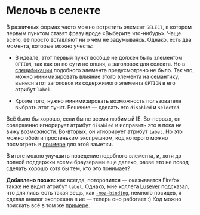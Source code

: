 # Мелочь в селекте

В различных формах часто можно встретить элемент `SELECT`, в котором первым пунктом ставят фразу вроде «Выберите что-нибудь». Чаще всего, её просто вставляют ни о чём не задумываясь. Однако, есть два момента, которые можно учесть:

- В идеале, этот первый пункт вообще не должен быть элементом `OPTION`, так как он по сути не опция, а заголовок для селекта. Но в [спецификации](http://www.w3.org/TR/html401/interact/forms.html#h-17.6) подобного элемента предусмотрено не было. Так что, можно минимизировать влияние этого элемента на семантику, вынеся этот заголовок из содержимого элемента `OPTION` в его атрибут `label`.

- Кроме того, нужно минимизировать возможность пользователя выбрать этот пункт. Решение — сделать его `disabled` и `selected`

Всё было бы хорошо, если бы не всеми любимый IE. Во-первых, он совершенно игнорирует атрибут `disabled` и исправить это я пока не вижу возможности. Во-вторых, он игнорирует атрибут `label`. Но это можно обойти простеньким экспрешном, код которого можно посмотреть в [примере](/demos/select-label.html) для этой заметки.

В итоге можно улучшить поведение подобного элемента, и, хотя до полной поддержки всеми браузерами еще далеко, разве это не повод сделать хорошо хотя бы тем, кто это понимает?

**Добавлено позже:** как всегда, поторопился — оказывается Firefox также не видит атрибут `label`. Однако, мне коллега [Lusever](http://lusever.livejournal.com) подсказал, что для лисы есть такая вещь, как [`-moz-binding`](https://developer.mozilla.org/En/CSS/-moz-binding), немного посидев, я сделал аналог экспрешна в ие — теперь оно работает :) Код можно поискать всё в том же [примере](/demos/select-label.html).
